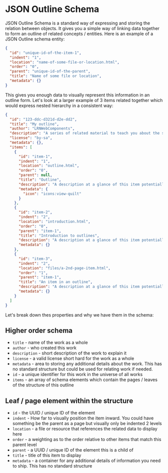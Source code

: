 # JSON Outline Schema

JSON Outline Schema is a standard way of expressing and storing the relation between objects. It gives you a simple way of linking data together to form an outline of related concepts / entities. Here is an example of a JSON Outline schema entity:
```json
{
  "id": "unique-id-of-the-item-1",
  "indent": "1",
  "location": "name-of-some-file-or-location.html",
  "order": "0",
  "parent": "unique-id-of-the-parent",
  "title": "Name of some file or location",
  "metadata": {}
}
```
This gives you enough data to visually represent this information in an outline form. Let's look at a larger example of 3 items related together which would express nested hierarchy in a consistent way:
```json
{
  "id": "123-ddc-d321d-d2e-dd2",
  "title": "My outline",
  "author": "LRNWebComponents",
  "description": "A series of related material to teach you about the structure of content.",
  "license": "by-sa",
  "metadata": {},
  "items": [
    {
      "id": "item-1",
      "indent": "1",
      "location": "outline.html",
      "order": "0",
      "parent": null,
      "title": "Outline",
      "description": "A description at a glance of this item potentially",
      "metadata": {
        "icon": "icons:view-quilt"
      }
    },
    {
      "id": "item-2",
      "indent": "2",
      "location": "introduction.html",
      "order": "0",
      "parent": "item-1",
      "title": "Introduction to outlines",
      "description": "A description at a glance of this item potentially",
      "metadata": {}
    },
    {
      "id": "item-3",
      "indent": "2",
      "location": "files/a-2nd-page-item.html",
      "order": "1",
      "parent": "item-1",
      "title": "An item in an outline",
      "description": "A description at a glance of this item potentially",
      "metadata": {}
    }
  ]
}
```

Let's break down thes properties and why we have them in the schema:
## Higher order schema
- `title` - name of the work as a whole
- `author` - who created this work
- `description` - short description of the work to explain it
- `license` - a valid license short hard for the work as a whole
- `metadata` - area to storing any additional details about the work. This has no standard structure but could be used for relating work if needed.
- `id` - a unique identifier for this work in the universe of all works
- `items` - an array of schema elements which contain the pages / leaves of the structure of this outline

## Leaf / page element within the structure
- `id` - the UUID / unique ID of the element
- `indent` - How far to visually position the item inward. You could have something be the parent as a page but visually only be indented 2 levels
- `location` - a file or resource that references the related data to display here
- `order` - a weighting as to the order relative to other items that match this parent level
- `parent` - a UUID / unique ID of the element this is a child of
- `title` - title of this item to display
- `metadata` - a container for any additional details of information you need to ship. This has no standard structure
